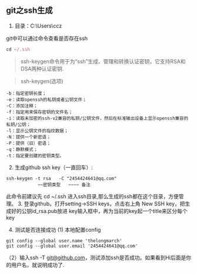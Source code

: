 ## git之ssh生成

1. 目录：C:\Users\ccz

git中可以通过命令查看是否存在ssh
```js
cd ~/.ssh 
```

>ssh-keygen命令用于为“ssh”生成、管理和转换认证密钥，它支持RSA和DSA两种认证密钥.

>ssh-keygen(选项)
```
-b：指定密钥长度； 
-e：读取openssh的私钥或者公钥文件； 
-C：添加注释； 
-f：指定用来保存密钥的文件名； 
-i：读取未加密的ssh-v2兼容的私钥/公钥文件，然后在标准输出设备上显示openssh兼容的私钥/公钥； 
-l：显示公钥文件的指纹数据； 
-N：提供一个新密语； 
-P：提供（旧）密语；
-q：静默模式； 
-t：指定要创建的密钥类型。
```

2. 生成github ssh key（一直回车）:

```
ssh-keygen -t rsa   -C "2454424641@qq.com"
            ~~密钥类型   ~~~~ 备注
```
此命令前建议先 cd ~/.ssh 进入ssh目录,那么生成的ssh都在这个目录，方便管理。
3. 登录github。打开setting->SSH keys，点击右上角 New SSH key，把生成好的公钥id_rsa.pub放进 key输入框中，再为当前的key起一个title来区分每个key

4. 测试是否连接成功
(1) 本地配置config
```
git config --global user.name 'thelongmarch'
git config --global user.email '2454424641@qq.com'

```
（2）输入ssh -T git@github.com，测试添加ssh是否成功。如果看到Hi后面是你的用户名，就说明成功了.